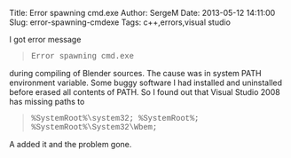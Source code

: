 Title: Error spawning cmd.exe
Author: SergeM
Date: 2013-05-12 14:11:00
Slug: error-spawning-cmdexe
Tags: c++,errors,visual studio

<div dir="ltr" style="text-align: left;" trbidi="on">I got error message&nbsp;<blockquote class="tr_bq"><span style="font-family: Courier New, Courier, monospace;">Error spawning cmd.exe</span></blockquote>during compiling of Blender sources.
The cause was in system PATH environment variable. Some buggy software I had installed and uninstalled before erased all contents of PATH. So I found out that Visual Studio 2008 has missing paths to
<blockquote class="tr_bq"><span style="font-family: Courier New, Courier, monospace;">%SystemRoot%\system32;
%SystemRoot%;
%SystemRoot%\System32\Wbem;</span></blockquote>A added it and the problem gone.&nbsp;</div>